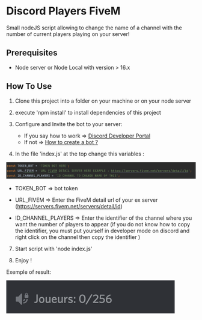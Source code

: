# Discord Players FiveM

Small nodeJS script allowing to change the name of a channel with the number of current players playing on your server!

## Prerequisites

- Node server or Node Local with version > 16.x

## How To Use

1. Clone this project into a folder on your machine or on your node server


2. execute 'npm install' to install dependencies of this project


3. Configure and Invite the bot to your server:
    - If you say how to work => [Discord Developer Portal](https://discord.com/developers/applications)
    - If not
      => [How to create a bot ?](https://github.com/reactiflux/discord-irc/wiki/Creating-a-discord-bot-&-getting-a-token)


4. In the file 'index.js' at the top change this variables :

![Varaible](./img/variables.png)

- TOKEN_BOT => bot token

- URL_FIVEM => Enter the FiveM detail url of your ex server (https://servers.fivem.net/servers/detail/id)

- ID_CHANNEL_PLAYERS => Enter the identifier of the channel where you want the number of players to appear (if you do
  not know how to copy the identifier, you must put yourself in developer mode on discord and right click on the channel
  then copy the identifier )


7. Start script with 'node index.js'


8. Enjoy !

Exemple of result:

![Varaible](./img/players.png)
